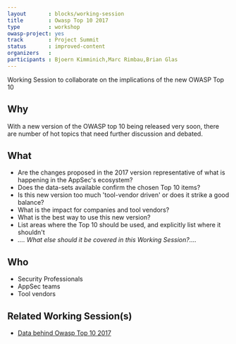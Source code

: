```yaml
---
layout       : blocks/working-session
title        : Owasp Top 10 2017
type         : workshop
owasp-project: yes
track        : Project Summit
status       : improved-content
organizers   :
participants : Bjoern Kimminich,Marc Rimbau,Brian Glas
---
```


Working Session to collaborate on the implications of the new OWASP Top 10

## Why

With a new version of the OWASP top 10 being released very soon, there are number of
hot topics that need further discussion and debated.

## What

- Are the changes proposed in the 2017 version representative of what is happening in the AppSec's ecosystem?
- Does the data-sets available confirm the chosen Top 10 items?
- Is this new version too much 'tool-vendor driven' or does it strike a good balance?
- What is the impact for companies and tool vendors?
- What is the best way to use this new version?
- List areas where the Top 10 should be used, and explicitly list where it shouldn't
- _.... What else should it be covered in this Working Session?...._

## Who

- Security Professionals
- AppSec teams
- Tool vendors

## Related Working Session(s)

 - [Data behind Owasp Top 10 2017](/Working-Sessions/Project-Summit/Data-behind-OWASP-Top-10-2017.html)
